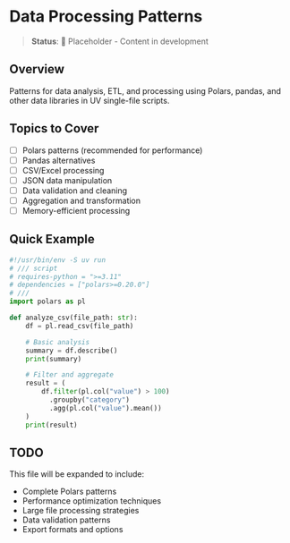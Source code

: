 # Data Processing Patterns

> **Status**: 🚧 Placeholder - Content in development

## Overview

Patterns for data analysis, ETL, and processing using Polars, pandas, and other data libraries in UV single-file scripts.

## Topics to Cover

- [ ] Polars patterns (recommended for performance)
- [ ] Pandas alternatives
- [ ] CSV/Excel processing
- [ ] JSON data manipulation
- [ ] Data validation and cleaning
- [ ] Aggregation and transformation
- [ ] Memory-efficient processing

## Quick Example

```python
#!/usr/bin/env -S uv run
# /// script
# requires-python = ">=3.11"
# dependencies = ["polars>=0.20.0"]
# ///
import polars as pl

def analyze_csv(file_path: str):
    df = pl.read_csv(file_path)

    # Basic analysis
    summary = df.describe()
    print(summary)

    # Filter and aggregate
    result = (
        df.filter(pl.col("value") > 100)
          .groupby("category")
          .agg(pl.col("value").mean())
    )
    print(result)
```

## TODO

This file will be expanded to include:

- Complete Polars patterns
- Performance optimization techniques
- Large file processing strategies
- Data validation patterns
- Export formats and options
